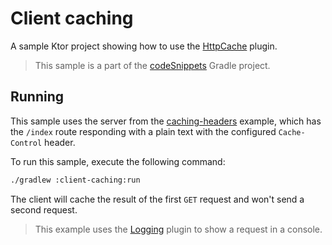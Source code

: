 # Client caching

A sample Ktor project showing how to use the [HttpCache](https://ktor.io/docs/client-caching.html) plugin.
> This sample is a part of the [codeSnippets](../../README.md) Gradle project.

## Running

This sample uses the server from the [caching-headers](../caching-headers) example,
which has the `/index` route responding with a plain text with the configured `Cache-Control` header.

To run this sample, execute the following command:

```bash
./gradlew :client-caching:run
```

The client will cache the result of the first `GET` request and won't send a second request.

> This example uses the [Logging](https://ktor.io/docs/client-logging.html) plugin to show a request in a console.
